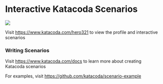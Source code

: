 # Interactive Katacoda Scenarios

[![](http://shields.katacoda.com/katacoda/hero321/count.svg)](https://www.katacoda.com/hero321 "Get your profile on Katacoda.com")

Visit https://www.katacoda.com/hero321 to view the profile and interactive scenarios

### Writing Scenarios
Visit https://www.katacoda.com/docs to learn more about creating Katacoda scenarios

For examples, visit https://github.com/katacoda/scenario-example

